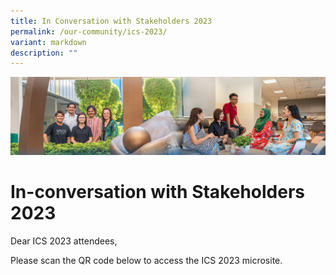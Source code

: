 ```yaml
---
title: In Conversation with Stakeholders 2023
permalink: /our-community/ics-2023/
variant: markdown
description: ""
---
```

![](/images/Our%20Community.jpg)

In-conversation with Stakeholders 2023
======================================

Dear ICS 2023 attendees,&nbsp;  
  
Please scan the QR code below to access the ICS 2023 microsite.


